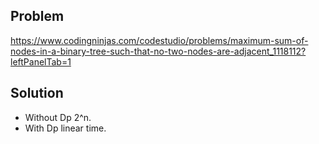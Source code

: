 ## Problem

https://www.codingninjas.com/codestudio/problems/maximum-sum-of-nodes-in-a-binary-tree-such-that-no-two-nodes-are-adjacent_1118112?leftPanelTab=1

## Solution

- Without Dp 2^n.
- With Dp linear time.
